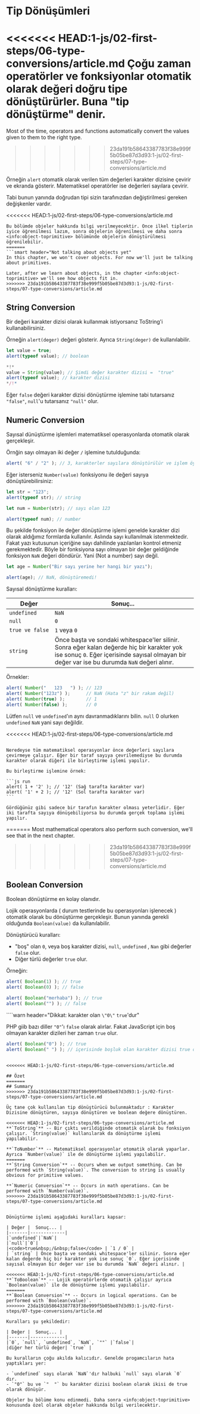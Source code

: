 # Tip Dönüşümleri

<<<<<<< HEAD:1-js/02-first-steps/06-type-conversions/article.md
Çoğu zaman operatörler ve fonksiyonlar otomatik olarak değeri doğru tipe dönüştürürler. Buna "tip dönüştürme" denir.
=======
Most of the time, operators and functions automatically convert the values given to them to the right type.
>>>>>>> 23da191b58643387783f38e999f5b05be87d3d93:1-js/02-first-steps/07-type-conversions/article.md

Örneğin `alert` otomatik olarak verilen tüm değerleri karakter dizisine çevirir ve ekranda gösterir. Matematiksel operatörler ise değerleri sayılara çevirir.

Tabi bunun yanında doğrudan tipi sizin tarafınızdan değiştirilmesi gereken değişkenler vardır.

<<<<<<< HEAD:1-js/02-first-steps/06-type-conversions/article.md
```smart header="Objeler hakkında konuşulmayacak"
Bu bölümde objeler hakkında bilgi verilmeyecektir. Önce ilkel tiplerin iyice öğrenilmesi lazım, sonra objelerin öğrenilmesi ve daha sonra <info:object-toprimitive> bölümünde objelerin dönüştürülmesi öğrenilebilir. 
=======
```smart header="Not talking about objects yet"
In this chapter, we won't cover objects. For now we'll just be talking about primitives.

Later, after we learn about objects, in the chapter <info:object-toprimitive> we'll see how objects fit in.
>>>>>>> 23da191b58643387783f38e999f5b05be87d3d93:1-js/02-first-steps/07-type-conversions/article.md
```

## String Conversion

Bir değeri karakter dizisi olarak kullanmak istiyorsanız ToString'i kullanabilirsiniz.

Örneğin `alert(deger)` değeri gösterir. Ayrıca `String(deger)` de kullanılabilir.

```js run
let value = true;
alert(typeof value); // boolean

*!*
value = String(value); // Şimdi değer karakter dizisi =  "true"
alert(typeof value); // karakter dizisi
*/!*
```
Eğer `false` değeri karakter dizisi dönüştürme işlemine tabi tutarsanız `"false"`, `null`'u tutarsanız `"null"` olur.

## Numeric Conversion

Sayısal dünüştürme işlemleri matematiksel operasyonlarda otomatik olarak gerçekleşir.

Örnğin sayı olmayan iki değer `/` işlemine tutulduğunda:

```js run
alert( "6" / "2" ); // 3, karakterler sayılara dönüştürülür ve işlem öyle yapılır.
```
Eğer isterseniz `Number(value)` fonksiyonu ile değeri sayıya dönüştürebilirsiniz:


```js run
let str = "123";
alert(typeof str); // string

let num = Number(str); // sayı olan 123

alert(typeof num); // number
```
Bu şekilde fonksiyon ile değer dönüştürme işlemi genelde karakter dizi olarak aldığımız formlarda kullanılır. Aslında sayı kullanılmak istenmektedir. Fakat yazı kutusunun içeriğine sayı dahilinde yazılanları kontrol etmeniz gerekmektedir. Böyle bir fonksiyona sayı olmayan bir değer geldiğinde fonksiyon `NaN` değeri döndürür. Yani (Not a number) sayı değil.

```js run
let age = Number("Bir sayı yerine her hangi bir yazı");

alert(age); // NaN, dönüştüremedi!
```

Sayısal dönüştürme kuralları:

| Değer |  Sonuç... |
|-------|-------------|
|`undefined`|`NaN`|
|`null`|`0`|
|<code>true&nbsp;ve&nbsp;false</code> | `1` veya `0` |
| `string` | Önce başta ve sondaki whitespace'ler silinir. Sonra eğer kalan değerde hiç bir karakter yok ise sonuç `0`. Eğer içerisinde sayısal olmayan bir değer var ise bu durumda `NaN` değeri alınır. |

Örnekler:

```js run
alert( Number("   123   ") ); // 123
alert( Number("123z") );      // NaN (Hata "z" bir rakam değil)
alert( Number(true) );        // 1
alert( Number(false) );       // 0
```

Lütfen `null` ve `undefined`'ın aynı davranmadıklarını bilin. `null` 0 olurken `undefined` `NaN` yani sayı değildir.

<<<<<<< HEAD:1-js/02-first-steps/06-type-conversions/article.md
````smart header="Ekleme karakteri '+'"

Neredeyse tüm matematiksel operasyonlar önce değerleri sayılara çevirmeye çalışır. Eğer bir taraf sayıya çevrilemediyse bu durumda karakter olarak diğeri ile birleştirme işlemi yapılır.

Bu birleştirme işlemine örnek:

```js run
alert( 1 + '2' ); // '12' (Sağ tarafta karakter var)
alert( '1' + 2 ); // '12' (Sol tarafta karakter var)
```

Gördüğünüz gibi sadece bir tarafın karakter olması yeterlidir. Eğer iki tarafta sayıya dönüşebiliyorsa bu durumda gerçek toplama işlemi yapılır.
````
=======
Most mathematical operators also perform such conversion, we'll see that in the next chapter.
>>>>>>> 23da191b58643387783f38e999f5b05be87d3d93:1-js/02-first-steps/07-type-conversions/article.md

## Boolean Conversion

Boolean dönüştürme en kolay olanıdır.

Lojik operasyonlarda ( durum testlerinde bu operasyonları işlenecek ) otomatik olarak bu dönüştürme gerçekleşir. Bunun yanında gerekli olduğunda `Boolean(value)` da kullanılabilir.

Dönüştürücü kuralları:

- "boş" olan  `0`, veya boş karakter dizisi, `null`, `undefined` , `Nan` gibi değerler `false` olur.
- Diğer türlü değerler `true` olur. 

Örneğin:

```js run
alert( Boolean(1) ); // true
alert( Boolean(0) ); // false

alert( Boolean("merhaba") ); // true
alert( Boolean("") ); // false
```

````warn header="Dikkat: karakter olan `\"0\"` `true`'dur"

PHP giib bazı diller `"0"`'ı `false` olarak alırlar. Fakat JavaScript için boş olmayan karakter dizileri her zaman `true` olur.

```js run
alert( Boolean("0") ); // true
alert( Boolean(" ") ); // içerisinde boşluk olan karakter dizisi true olur.
```
````

<<<<<<< HEAD:1-js/02-first-steps/06-type-conversions/article.md

## Özet
=======
## Summary
>>>>>>> 23da191b58643387783f38e999f5b05be87d3d93:1-js/02-first-steps/07-type-conversions/article.md

Üç tane çok kullanılan tip dönüştürücü bulunmaktadır : Karakter Dizisine dönüştüren, sayıya dönüştüren ve boolean değere dönüştüren.

<<<<<<< HEAD:1-js/02-first-steps/06-type-conversions/article.md
**`ToString`** -- Bir çıktı verildiğinde otomatik olarak bu fonksiyon çalışır. `String(value)` kullanılarak da dönüştürme işlemi yapılabilir.

**`ToNumber`** -- Matematiksel operasyonlar otomatik olarak yaparlar. Ayrıca `Number(value)` ile de dönüştürme işlemi yapılabilir.
=======
**`String Conversion`** -- Occurs when we output something. Can be performed with `String(value)`. The conversion to string is usually obvious for primitive values.

**`Numeric Conversion`** -- Occurs in math operations. Can be performed with `Number(value)`.
>>>>>>> 23da191b58643387783f38e999f5b05be87d3d93:1-js/02-first-steps/07-type-conversions/article.md


Dönüştürme işlemi aşağıdaki kuralları kapsar:

| Değer |  Sonuç... |
|-------|-------------|
|`undefined`|`NaN`|
|`null`|`0`|
|<code>true&nbsp;/&nbsp;false</code> | `1 / 0` |
| `string` | Önce başta ve sondaki whitespace'ler silinir. Sonra eğer kalan değerde hiç bir karakter yok ise sonuç `0`. Eğer içerisinde sayısal olmayan bir değer var ise bu durumda `NaN` değeri alınır. |

<<<<<<< HEAD:1-js/02-first-steps/06-type-conversions/article.md
**`ToBoolean`** -- Lojik operatörlerde otomatik çalışır ayrıca  `Boolean(value)` ile de dönüştürme işlemi yapılabilir.
=======
**`Boolean Conversion`** -- Occurs in logical operations. Can be performed with `Boolean(value)`.
>>>>>>> 23da191b58643387783f38e999f5b05be87d3d93:1-js/02-first-steps/07-type-conversions/article.md

Kuralları şu şekildedir:

| Değer |  Sonuç... |
|-------|-------------|
|`0`, `null`, `undefined`, `NaN`, `""` |`false`|
|diğer her türlü değer| `true` |

Bu kuralların çoğu akılda kalıcıdır. Genelde progamcıların hata yaptıkları yer:

- `undefined` sayı olarak `NaN`'dır halbuki `null` sayı olarak `0` dır. 
- `"0"` bu ve `"  "` bu karakter dizisi boolean olarak ikisi de true olarak dönüşür.

Objeler bu bölüme konu edinmedi. Daha sonra <info:object-toprimitive> konusunda özel olarak objeler hakkında bilgi verilecektir.
